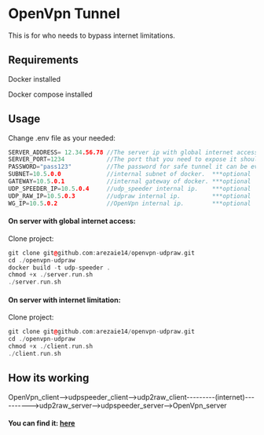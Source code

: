 # OpenVpn Tunnel

This is for who needs to bypass internet limitations.

## Requirements
Docker installed

Docker compose installed
## Usage
Change .env file as your needed:
```c++
SERVER_ADDRESS= 12.34.56.78 //The server ip with global internet access
SERVER_PORT=1234            //The port that you need to expose it should below 65535
PASSWORD="pass123"          //The password for safe tunnel it can be every thing
SUBNET=10.5.0.0             //internal subnet of docker.  ***optional
GATEWAY=10.5.0.1            //internal gateway of docker. ***optional 
UDP_SPEEDER_IP=10.5.0.4     //udp_speeder internal ip.    ***optional
UDP_RAW_IP=10.5.0.3         //udpraw internal ip.         ***optional
WG_IP=10.5.0.2              //OpenVpn internal ip.        ***optional
```
#### On server with global internet access:
Clone project:

```c++
git clone git@github.com:arezaie14/openvpn-udpraw.git
cd ./openvpn-udpraw
docker build -t udp-speeder .
chmod +x ./server.run.sh
./server.run.sh
```
#### On server with internet limitation:
Clone project:

```c++
git clone git@github.com:arezaie14/openvpn-udpraw.git
cd ./openvpn-udpraw
chmod +x ./client.run.sh
./client.run.sh
```


## How its working

OpenVpn_client-->udpspeeder_client-->udp2raw_client---------(internet)---------->udp2raw_server-->udpspeeder_server-->OpenVpn_server

#### You can find it: [here](https://github.com/wangyu-/udp2raw/wiki/bypass-mtu-limitation)
